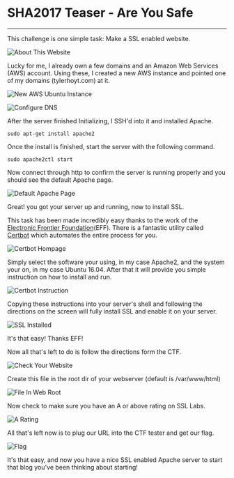 # SHA2017 Teaser - Are You Safe
---
This challenge is one simple task: Make a SSL enabled website.

![About This Website](img/AreYouSafe/about_this_website.png)

Lucky for me, I already own a few domains and an Amazon Web Services (AWS) account. Using these, I created a new AWS instance and pointed one of my domains (tylerhoyt.com) at it.

![New AWS Ubuntu Instance](img/AreYouSafe/aws_new_ubuntu.png)

![Configure DNS](img/AreYouSafe/configure_dns.png)

After the server finished Initializing, I SSH'd into it and installed Apache.

`sudo apt-get install apache2`

Once the install is finished, start the server with the following command.

`sudo apache2ctl start`

Now connect through http to confirm the server is running properly and you should see the default Apache page.

![Default Apache Page](img/AreYouSafe/default_apache_page.png)

Great! you got your server up and running, now to install SSL.

This task has been made incredibly easy thanks to the work of the [Electronic Frontier Foundation](https://www.eff.org/)(EFF). There is a fantastic utility called [Certbot](https://certbot.eff.org/) which automates the entire process for you.

![Certbot Hompage](img/AreYouSafe/certbot_home.png)

Simply select the software your using, in my case Apache2, and the system your on, in my case Ubuntu 16.04. After that it will provide you simple instruction on how to install and run.

![Certbot Instruction](img/AreYouSafe/certbot_instructions.png)

Copying these instructions into your server's shell and following the directions on the screen will fully install SSL and enable it on your server.

![SSL Installed](img/AreYouSafe/ssl_installed.png)

It's that easy! Thanks EFF!

Now all that's left to do is follow the directions form the CTF.

![Check Your Website](img/AreYouSafe/check_your_website.png)

Create this file in the root dir of your webserver (default is /var/www/html)

![File In Web Root](img/AreYouSafe/file_in_web_root.png)

Now check to make sure you have an A or above rating on SSL Labs.

![A Rating](img/AreYouSafe/a_rating.png)

All that's left now is to plug our URL into the CTF tester and get our flag.

![Flag](img/AreYouSafe/flag.png)

It's that easy, and now you have a nice SSL enabled Apache server to start that blog you've been thinking about starting!
